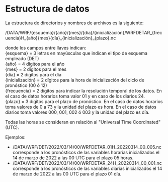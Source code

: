 # Estructura de datos

La estructura de directorios y nombres de archivos es la siguiente: 

/DATA/WRF/{esquema}/{año}/{mes}/{día}/{inicialización}/WRFDETAR_{frecuencia}H_{año}{mes}{día}\_{inicialización}_{plazo}.nc

donde los campos entre llaves indican: <br />
{esquema} = 3 letras en mayúsculas que indican el tipo de esquema empleado (DET) <br />
{año} = 4 dígitos para el año <br />
{mes} = 2 dígitos para el mes <br />
{día} = 2 dígitos para el día <br />
{inicialización} = 2 dígitos para la hora de inicialización del ciclo de pronóstico (00 ó 12) <br />
{frecuencia} = 2 dígitos para indicar la resolución temporal de los datos. En el caso de datos horarios toma valor 01 y en caso de los diarios 24. <br />
{plazo} = 3 dígitos para el plazo de pronóstico. En el caso de datos horarios toma valores de 0 a 73 y la unidad del plazo es hora. En el caso de datos diarios toma valores 000, 001, 002 ó 003 y la unidad del plazo es día. 

Todas las horas se consideran en relación al "Universal Time Coordinated" (UTC). 

Ejemplos:
* /DATA/WRF/DET/2022/03/14/00/WRFDETAR_01H_20220314_00_005.nc corresponde a los pronósticos de las variables horarias inicializados el 14 de marzo de 2022 a las 00 UTC para el plazo 05 horas.
* /DATA/WRF/DET/2022/03/14/00/WRFDETAR_24H_20220314_00_001.nc corresponde a los pronósticos de las variables diarias inicializados el 14 de marzo de 2022 a las 00 UTC para el plazo 01 día.

